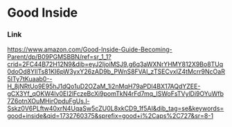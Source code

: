 # Good Inside

### Link

https://www.amazon.com/Good-Inside-Guide-Becoming-Parent/dp/B09PGMSBBN/ref=sr_1_1?crid=2FC44B72H12N9&dib=eyJ2IjoiMSJ9.g6q3aWXNrYHMY812X9Bo8TUq0doOd8YIlTs81KI6pW3yxY26zAD9b_PWnS8FVAI_zTSECvxIZ4tMcrr9NcOaR5ITy7tKuaab0--H_8jNRtUo9E95hJ1dQo1uD2OZaM_1i2nMqH79aPDl4BX17AQdYZEE-gCX3Yf_qOKW4lv0EI2lFczeBcXi9pomTkN4rFd7mq_ISWoFsTVylDi9OYuWfb7Z6otnXOuMHirOpduFgUs.l-Sskz0V6PLftw40xrN4UqaSw5cZU0L8xkCD9_1f5AI&dib_tag=se&keywords=good+inside&qid=1732760375&sprefix=good+i%2Caps%2C727&sr=8-1